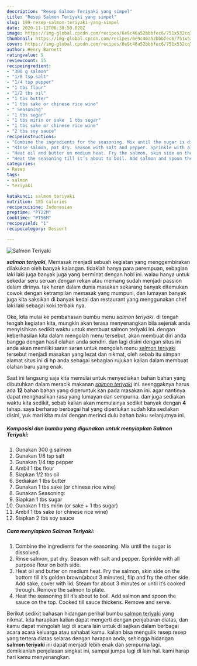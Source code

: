 ```yaml
---
description: "Resep Salmon Teriyaki yang simpel"
title: "Resep Salmon Teriyaki yang simpel"
slug: 199-resep-salmon-teriyaki-yang-simpel
date: 2020-11-12T06:38:50.028Z
image: https://img-global.cpcdn.com/recipes/6e9c46a52bbbfec6/751x532cq70/salmon-teriyaki-foto-resep-utama.jpg
thumbnail: https://img-global.cpcdn.com/recipes/6e9c46a52bbbfec6/751x532cq70/salmon-teriyaki-foto-resep-utama.jpg
cover: https://img-global.cpcdn.com/recipes/6e9c46a52bbbfec6/751x532cq70/salmon-teriyaki-foto-resep-utama.jpg
author: Henry Barnett
ratingvalue: 5
reviewcount: 15
recipeingredient:
- "300 g salmon"
- "1/8 tsp salt"
- "1/4 tsp pepper"
- "1 tbs flour"
- "1/2 tbs oil"
- "1 tbs butter"
- "1 tbs sake or chinese rice wine"
- " Seasoning"
- "1 tbs sugar"
- "1 tbs mirin or sake  1 tbs sugar"
- "1 tbs sake or chinese rice wine"
- "2 tbs soy sauce"
recipeinstructions:
- "Combine the ingredients for the seasoning. Mix until the sugar is dissolved."
- "Rinse salmon, pat dry. Season with salt and pepper. Sprinkle with all purpose flour on both side."
- "Heat oil and butter on medium heat. Fry the salmon, skin side on the bottom till it’s golden brown(about 3 minutes), flip and fry the other side. Add sake, cover with lid. Steam for about 3 minutes or until it’s cooked through. Remove the salmon to plate."
- "Heat the seasoning till it’s about to boil. Add salmon and spoon the sauce on the top. Cooked till sauce thickens. Remove and serve."
categories:
- Resep
tags:
- salmon
- teriyaki

katakunci: salmon teriyaki 
nutrition: 185 calories
recipecuisine: Indonesian
preptime: "PT22M"
cooktime: "PT56M"
recipeyield: "1"
recipecategory: Dessert

---
```



![Salmon Teriyaki](https://img-global.cpcdn.com/recipes/6e9c46a52bbbfec6/751x532cq70/salmon-teriyaki-foto-resep-utama.jpg)

<b><i>salmon teriyaki</i></b>, Memasak menjadi sebuah kegiatan yang menggembirakan dilakukan oleh banyak kalangan. tidaklah hanya para perempuan, sebagian laki laki juga banyak juga yang berminat dengan hobi ini. walau hanya untuk sekedar seru seruan dengan rekan atau memang sudah menjadi passion dalam dirinya. tak heran dalam dunia masakan sekarang banyak ditemukan cowok dengan ketrampilan memasak yang mumpuni, dan lumayan banyak juga kita saksikan di banyak kedai dan restaurant yang menggunakan chef laki laki sebagai koki terbaik nya.



Oke, kita mulai ke pembahasan bumbu menu <i>salmon teriyaki</i>. di tengah tengah kegiatan kita, mungkin akan terasa menyenangkan bila sejenak anda menyisihkan sedikit waktu untuk membuat salmon teriyaki ini. dengan keberhasilan kita dalam mengolah menu tersebut, akan membuat diri anda bangga dengan hasil olahan anda sendiri. dan lagi disini dengan situs ini anda akan memiliki saran saran untuk mengolah menu <u>salmon teriyaki</u> tersebut menjadi masakan yang lezat dan nikmat, oleh sebab itu simpan alamat situs ini di hp anda sebagai sebagian rujukan kalian dalam membuat olahan baru yang enak.


Saat ini langsung saja kita memulai untuk menyediakan bahan bahan yang dibutuhkan dalam meracik makanan <u><i>salmon teriyaki</i></u> ini. seenggaknya harus ada <b>12</b> bahan bahan yang diperuntuk kan pada masakan ini. agar nantinya dapat menghasilkan rasa yang lumayan dan sempurna. dan juga sediakan waktu kita sedikit, sebab kalian akan memulainya sedikit banyak dengan <b>4</b> tahap. saya berharap berbagai hal yang diperlukan sudah kita sediakan disini, yuk mari kita mulai dengan merinci dulu bahan baku selanjutnya ini.

<!--inarticleads1-->

##### Komposisi dan bumbu yang digunakan untuk menyiapkan Salmon Teriyaki:

1. Gunakan 300 g salmon
1. Gunakan 1/8 tsp salt
1. Gunakan 1/4 tsp pepper
1. Ambil 1 tbs flour
1. Siapkan 1/2 tbs oil
1. Sediakan 1 tbs butter
1. Gunakan 1 tbs sake (or chinese rice wine)
1. Gunakan  Seasoning:
1. Siapkan 1 tbs sugar
1. Gunakan 1 tbs mirin (or sake + 1 tbs sugar)
1. Ambil 1 tbs sake (or chinese rice wine)
1. Siapkan 2 tbs soy sauce




<!--inarticleads2-->

##### Cara menyiapkan Salmon Teriyaki:

1. Combine the ingredients for the seasoning. Mix until the sugar is dissolved.
1. Rinse salmon, pat dry. Season with salt and pepper. Sprinkle with all purpose flour on both side.
1. Heat oil and butter on medium heat. Fry the salmon, skin side on the bottom till it’s golden brown(about 3 minutes), flip and fry the other side. Add sake, cover with lid. Steam for about 3 minutes or until it’s cooked through. Remove the salmon to plate.
1. Heat the seasoning till it’s about to boil. Add salmon and spoon the sauce on the top. Cooked till sauce thickens. Remove and serve.




Berikut sedikit bahasan hidangan perihal bumbu <u>salmon teriyaki</u> yang nikmat. kita harapkan kalian dapat mengerti dengan penjabaran diatas, dan kamu dapat mengolah lagi di acara lain untuk di sajikan dalam berbagai acara acara keluarga atau sahabat kamu. kalian bisa mengulik resep resep yang tertera diatas selaras dengan harapan anda, sehingga hidangan <b>salmon teriyaki</b> ini dapat menjadi lebih enak dan sempurna lagi. demikianlah penjelasan singkat ini, sampai jumpa lagi di lain hal. kami harap hari kamu menyenangkan.

